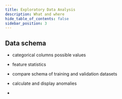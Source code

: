 ```yaml
---
title: Exploratory Data Analysis
description: What and where
hide_table_of_contents: false
sidebar_position: 3
---
```



## Data schema

- categorical columns possible values

- feature statistics

- compare schema of training and validation datasets

- calculate and display anomalies

- 